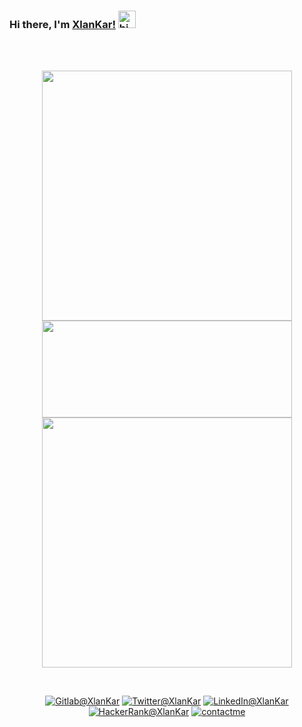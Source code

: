 ### Hi there, I'm [XlanKar!](https://xlankar.github.io) <img src="https://user-images.githubusercontent.com/1303154/88677602-1635ba80-d120-11ea-84d8-d263ba5fc3c0.gif" width="28px" alt="hi">
</br>
</br>
<p align=center>
  <kbd><img width=400 src="https://github-readme-stats.vercel.app/api?username=XlanKar&bg_color=00000000&text_color=58a6ff&hide_border=true&disable_animations=true&include_all_commits=true"><img height=155 width=400 src="https://github-readme-stats.vercel.app/api/top-langs/?username=XlanKar&layout=compact&langs_count=10&bg_color=00000000&text_color=58a6ff&hide_border=true&disable_animations=true&card_width=485&line_height=35"><img width=400 src="https://github-readme-stats.vercel.app/api/wakatime?username=XlanKar&bg_color=00000000&text_color=58a6ff&hide_border=true&disable_animations=true&include_all_commits=true"/></kbd>
</p>
</br>
<p align=center>
<a href="https://gitlab.com/XlanKar"><img src="https://img.shields.io/badge/Gitlab--_.svg?style=social&logo=gitlab" alt="Gitlab@XlanKar"></a>
<a href="https://twitter.com/xlankar"><img src="https://img.shields.io/badge/Twitter--_.svg?style=social&logo=twitter" alt="Twitter@XlanKar"></a>
<a href="https://www.linkedin.com/in/ali-karatel-b523951bb"><img src="https://img.shields.io/badge/LinkedIn--_.svg?style=social&logo=linkedin" alt="LinkedIn@XlanKar"></a>
<a href="https://www.hackerrank.com/XlanKar"><img src="https://img.shields.io/badge/HackerRank--_.svg?style=social&logo=hackerrank" alt="HackerRank@XlanKar"></a>
<a href="https://xlankar.com"><img src="https://img.shields.io/badge/Contact%20Me--_.svg?style=social" alt="contactme"></a>
</p>
